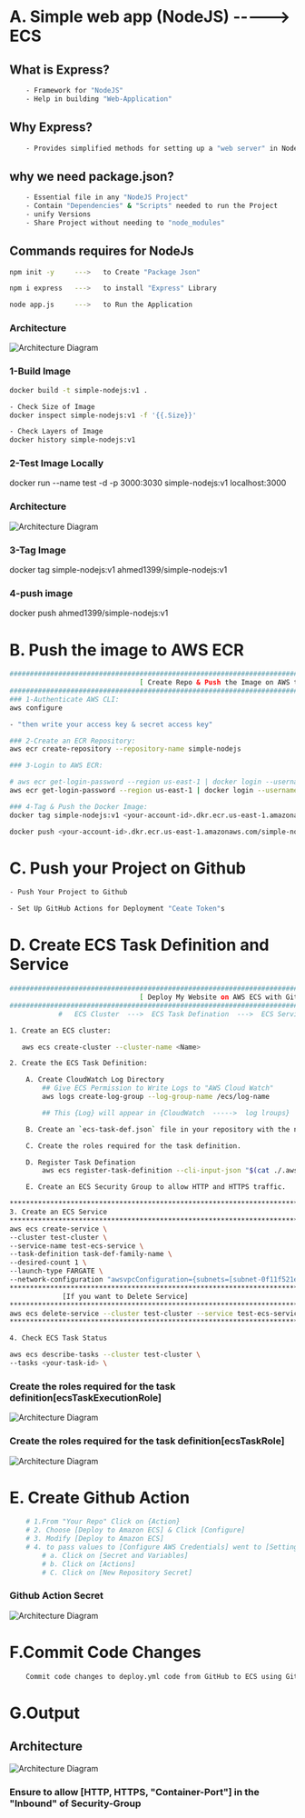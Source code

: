 # A. Simple web app (NodeJS)  ----->     ECS

## What is Express?
```bash
    - Framework for "NodeJS"
    - Help in building "Web-Application"
```

## Why Express?
```bash
    - Provides simplified methods for setting up a "web server" in Node.js
```

## why we need package.json?
```bash
    - Essential file in any "NodeJS Project"
    - Contain "Dependencies" & "Scripts" needed to run the Project
    - unify Versions
    - Share Project without needing to "node_modules"
```

## Commands requires for NodeJs
```bash
npm init -y     --->   to Create "Package Json"

npm i express   --->   to install "Express" Library

node app.js     --->   to Run the Application
```
### Architecture
![Architecture Diagram](./assets/webpage_locally.png)

### 1-Build Image
```bash
docker build -t simple-nodejs:v1 .

- Check Size of Image
docker inspect simple-nodejs:v1 -f '{{.Size}}'

- Check Layers of Image
docker history simple-nodejs:v1 
```

### 2-Test Image Locally
docker run --name test -d -p 3000:3030 simple-nodejs:v1
localhost:3000

### Architecture
![Architecture Diagram](./assets/webpage_image.png)

### 3-Tag Image
docker tag simple-nodejs:v1 ahmed1399/simple-nodejs:v1

### 4-push image                  
docker push ahmed1399/simple-nodejs:v1





# B. Push the image to AWS ECR
```bash
####################################################################################################
                                [ Create Repo & Push the Image on AWS to ECR]
####################################################################################################
### 1-Authenticate AWS CLI:
aws configure

- "then write your access key & secret access key"

### 2-Create an ECR Repository:
aws ecr create-repository --repository-name simple-nodejs

### 3-Login to AWS ECR:

# aws ecr get-login-password --region us-east-1 | docker login --username AWS --password-stdin <ECR-URL>
aws ecr get-login-password --region us-east-1 | docker login --username AWS --password-stdin <your-account-id>.dkr.ecr.us-east-1.amazonaws.com

### 4-Tag & Push the Docker Image:
docker tag simple-nodejs:v1 <your-account-id>.dkr.ecr.us-east-1.amazonaws.com/simple-nodejs:v1

docker push <your-account-id>.dkr.ecr.us-east-1.amazonaws.com/simple-nodejs:v1
```
# C. Push your Project on Github
```bash
- Push Your Project to Github

- Set Up GitHub Actions for Deployment "Ceate Token"s
```
# D. Create ECS Task Definition and Service
```bash
####################################################################################################
                                [ Deploy My Website on AWS ECS with GitHub Actions]
####################################################################################################
            #   ECS Cluster  --->  ECS Task Defination  --->  ECS Service

1. Create an ECS cluster:

   aws ecs create-cluster --cluster-name <Name>

2. Create the ECS Task Definition:

    A. Create CloudWatch Log Directory
        ## Give ECS Permission to Write Logs to "AWS Cloud Watch"
        aws logs create-log-group --log-group-name /ecs/log-name

        ## This {Log} will appear in {CloudWatch  ----->  log lroups}

    B. Create an `ecs-task-def.json` file in your repository with the necessary configuration.

    C. Create the roles required for the task definition.

    D. Register Task Defination
        aws ecs register-task-definition --cli-input-json "$(cat ./.aws/ecs-task-def.json)"

    E. Create an ECS Security Group to allow HTTP and HTTPS traffic.

***********************************************************************************************
3. Create an ECS Service
***********************************************************************************************
aws ecs create-service \
--cluster test-cluster \
--service-name test-ecs-service \
--task-definition task-def-family-name \
--desired-count 1 \
--launch-type FARGATE \
--network-configuration "awsvpcConfiguration={subnets=[subnet-0f11f521e1fb4089f],securityGroups=[sg-051c54763a73c6481],assignPublicIp=ENABLED}" 
***********************************************************************************************
             [If you want to Delete Service]
***********************************************************************************************
aws ecs delete-service --cluster test-cluster --service test-ecs-service --force
***********************************************************************************************

4. Check ECS Task Status

aws ecs describe-tasks --cluster test-cluster \
--tasks <your-task-id> \
```
### Create the roles required for the task definition[ecsTaskExecutionRole]
![Architecture Diagram](./assets/ecsTaskExecutionRole.png)
### Create the roles required for the task definition[ecsTaskRole]
![Architecture Diagram](./assets/ecsTaskRole.png)

# E. Create Github Action
```bash
    # 1.From "Your Repo" Click on {Action} 
    # 2. Choose [Deploy to Amazon ECS] & Click [Configure]
    # 3. Modify [Deploy to Amazon ECS]
    # 4. to pass values to [Configure AWS Credentials] went to [Settings] in {your Repo}
        # a. Click on [Secret and Variables]
        # b. Click on [Actions]
        # C. Click on [New Repository Secret] 
```
### Github Action Secret
![Architecture Diagram](./assets/Secret.png)

# F.Commit Code Changes
```bash
    Commit code changes to deploy.yml code from GitHub to ECS using GitHub Actions.
```   
# G.Output
## Architecture
![Architecture Diagram](./assets/Output.png)

### Ensure to allow [HTTP, HTTPS, "Container-Port"] in the "Inbound" of Security-Group
